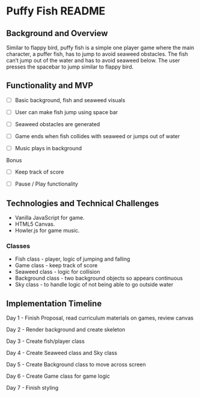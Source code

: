 # Puffy Fish README

## Background and Overview
Similar to flappy bird, puffy fish is a simple one player game where the main character, a puffer fish, has to jump to avoid seaweed obstacles. The fish can’t jump out of the water and has to avoid seaweed below. The user presses the spacebar to jump similar to flappy bird.




## Functionality and MVP

- [ ] Basic background, fish and seaweed visuals
- [ ] User can make fish jump using space bar
- [ ] Seaweed obstacles are generated
- [ ] Game ends when fish collides with seaweed or jumps out of water
- [ ] Music plays in background


Bonus
- [ ] Keep track of score
- [ ] Pause / Play functionality



## Technologies and Technical Challenges
* Vanilla JavaScript for game.
* HTML5 Canvas.
* Howler.js for game music.
### Classes
* Fish class - player, logic of jumping and falling
* Game class - keep track of score
* Seaweed class - logic for collision
* Background class - two background objects so appears continuous
* Sky class - to handle logic of not being able to go outside water


## Implementation Timeline

 Day 1 - Finish Proposal, read curriculum materials on games, review canvas
 
 Day 2 - Render background and create skeleton
 
 Day 3 - Create fish/player class
 
 Day 4 - Create Seaweed class and Sky class
 
 Day 5 - Create Background class to move across screen
 
 Day 6 - Create Game class for game logic
 
 Day 7 - Finish styling

